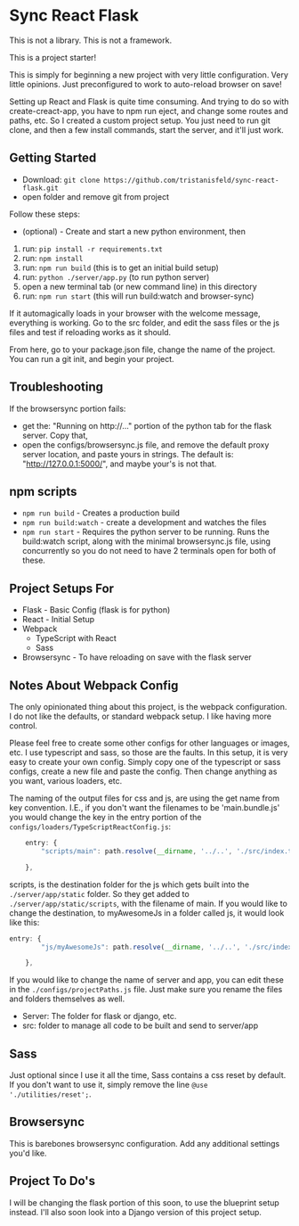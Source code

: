 # Sync React Flask
This is not a library. This is not a framework.

This is a project starter!

This is simply for beginning a new project with very little configuration.
Very little opinions. Just preconfigured to work to auto-reload browser on save!

Setting up React and Flask is quite time consuming. And trying to do so with create-creact-app, you have to npm run eject, and change some routes and paths, etc. So I created a custom project setup. You just need to run git clone, and then a few install commands, start the server, and it'll just work.


## Getting Started
- Download: `git clone https://github.com/tristanisfeld/sync-react-flask.git`
- open folder and remove git from project

Follow these steps:
* (optional) - Create and start a new python environment, then
1. run: `pip install -r requirements.txt`
2. run: `npm install`
3. run: `npm run build` (this is to get an initial build setup)
4. run: `python ./server/app.py` (to run python server)
5. open a new terminal tab (or new command line) in this directory
6. run: `npm run start` (this will run build:watch and browser-sync)
  
If it automagically loads in your browser with the welcome message, everything is working.
Go to the src folder, and edit the sass files or the js files and test if reloading works as it should.

From here, go to your package.json file, change the name of the project.
You can run a git init, and begin your project.



## Troubleshooting
If the browsersync portion fails:
- get the: "Running on http://..." portion of the python tab for the flask server. Copy that,
- open the configs/browsersync.js file, and remove the default proxy server location, and paste yours in strings.
The default is: "http://127.0.0.1:5000/", and maybe your's is not that.


## npm scripts
- `npm run build` - Creates a production build
- `npm run build:watch` - create a development and watches the files
- `npm run start` - Requires the python server to be running. Runs the build:watch script, along with the minimal browsersync.js file, using concurrently so you do not need to have 2 terminals open for both of these. 

## Project Setups For
- Flask - Basic Config (flask is for python)
- React - Initial Setup
- Webpack
  - TypeScript with React
  - Sass
- Browsersync - To have reloading on save with the flask server


## Notes About Webpack Config
The only opinionated thing about this project, is the webpack configuration. I do not like the defaults, or standard webpack setup. I like having more control.

Please feel free to create some other configs for other languages or images, etc. I use typescript and sass, so those are the faults. In this setup, it is very easy to create your own config. Simply copy one of the typescript or sass configs, create a new file and paste the config. Then change anything as you want, various loaders, etc.

The naming of the output files for css and js, are using the get name from key convention. I.E., if you don't want the filenames to be 'main.bundle.js' you would change the key in the entry portion of the `configs/loaders/TypeScriptReactConfig.js`:

```Javascript
    entry: {
        "scripts/main": path.resolve(__dirname, '../..', './src/index.tsx')

    },
```

scripts, is the destination folder for the js which gets built into the `./server/app/static` folder. So they get added to `./server/app/static/scripts`, with the filename of main. If you would like to change the destination, to myAwesomeJs in a folder called js, it would look like this:

```Javascript
entry: {
        "js/myAwesomeJs": path.resolve(__dirname, '../..', './src/index.tsx')

    },
```


If you would like to change the name of server and app, you can edit these in the `./configs/projectPaths.js` file. Just make sure you rename the files and folders themselves as well.


- Server: The folder for flask or django, etc.
- src: folder to manage all code to be built and send to server/app

## Sass
Just optional since I use it all the time, Sass contains a css reset by default. If you don't want to use it, simply remove the line `@use './utilities/reset';`.


## Browsersync
This is barebones  browsersync configuration. Add any additional settings you'd like.



## Project To Do's
I will be changing the flask portion of this soon, to use the blueprint setup instead.
I'll also soon look into a Django version of this project setup.
